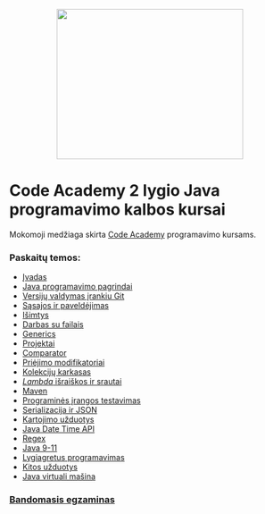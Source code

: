 <p align="center">
  <img width="334" height="269" src="./CALogo.png">
</p>

# Code Academy 2 lygio Java programavimo kalbos kursai
Mokomoji medžiaga skirta [Code Academy](https://www.codeacademy.lt/) programavimo kursams. 

### Paskaitų temos:
- [Įvadas](/introduction)
- [Java programavimo pagrindai](/java-basics)
- [Versijų valdymas įrankiu Git](/vsc-basics-with-git)
- [Sąsajos ir paveldėjimas](/inheritance)
- [Išimtys](/exceptions)
- [Darbas su failais](/files)
- [Generics](/generics)
- [Projektai](/projects)
- [Comparator](/comparator)
- [Priėjimo modifikatoriai](/access-modifiers)
- [Kolekcijų karkasas](/collections-framework)
- [*Lambda* išraiškos ir srautai](/streams-and-lambdas)
- [Maven](/maven)
- [Programinės įrangos testavimas](/unit-testing)
- [Serializacija ir JSON](/serialization-json)
- [Kartojimo užduotys](/more-exercises)
- [Java Date Time API](/java-date-time-api)
- [Regex](/regex)
- [Java 9-11](/java-9-11)
- [Lygiagretus programavimas](/multi-threading)
- [Kitos užduotys](/other)
- [Java virtuali mašina](/jvm)


### [Bandomasis egzaminas](/exams/test-exam.md)
